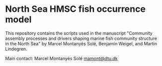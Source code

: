 # North Sea HMSC fish occurrence model

This repository contains the scripts used in the manuscript "Community assembly processes and drivers shaping marine fish community structure in the North Sea" by Marcel Montanyès Solé, Benjamin Weigel, and Martin Lindegren.

Main contact: Marcel Montanyès Solé [mamont@dtu.dk](mailto:mamont@dtu.dk)
